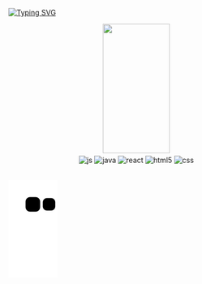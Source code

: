 [![Typing SVG](https://readme-typing-svg.herokuapp.com/?color=f0e243&size=35&center=true&vCenter=true&width=1000&lines=what’s+up?+i’m+Matheus+Carvalho;Welcome!+:%29)](https://www.linkedin.com/in/matheus-carvalho-7067b8230)

<div align="center">
  <img width="51%" height="255px" src="https://github-readme-stats.vercel.app/api/top-langs/?username=MatheusCarvalho12&layout=compact&border_color=21262d&title_color=f0e243&text_color=f0e242&bg_color=0d1117" />
</div>
<div align="center">
  <img align="center" width="16%" height="155px" alt="js" src="https://cdn.jsdelivr.net/gh/devicons/devicon/icons/javascript/javascript-original.svg" />
  <img align="center" width="16%" height="155px" alt="java" src="https://cdn.jsdelivr.net/gh/devicons/devicon/icons/java/java-original.svg" />
  <img align="center" width="16%" height="155px" alt="react" src="https://cdn.jsdelivr.net/gh/devicons/devicon/icons/react/react-original.svg" />
  <img align="center" width="16%" height="155px" alt="html5" src="https://cdn.jsdelivr.net/gh/devicons/devicon/icons/html5/html5-original.svg" />
  <img align="center" width="16%" height="155px" alt="css" src="https://cdn.jsdelivr.net/gh/devicons/devicon/icons/css3/css3-original.svg" />
</div><br/>

![snake gif](https://github.com/MatheusCarvalho12/MatheusCarvalho12/blob/output/github-contribution-grid-snake.svg)

